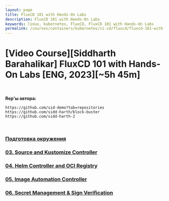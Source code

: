 ```yaml
---
layout: page
title: FluxCD 101 with Hands-On Labs
description: FluxCD 101 with Hands-On Labs
keywords: linux, kubernetes, FluxCD, FluxCD 101 with Hands-On Labs
permalink: /courses/containers/kubernetes/ci-cd/fluxcd/fluxcd-101-with-hands-on-labs/
---
```


# [Video Course][Siddharth Barahalikar] FluxCD 101 with Hands-On Labs [ENG, 2023][~5h 45m]

<br/>

**Rep'ы автора:**

```
https://github.com/sid-demo?tab=repositories
https://github.com/sidd-harth/block-buster
https://github.com/sidd-harth-2
```

<br/>

### [Подготовка окружения](/courses/containers/kubernetes/ci-cd/fluxcd/fluxcd-101-with-hands-on-labs/setup/)

### [03. Source and Kustomize Controller](/courses/containers/kubernetes/ci-cd/fluxcd/fluxcd-101-with-hands-on-labs/source-and-kustomize-controller/)

### [04. Helm Controller and OCI Registry](/courses/containers/kubernetes/ci-cd/fluxcd/fluxcd-101-with-hands-on-labs/helm-controller-and-oci-registry/)

### [05. Image Automation Controller](/courses/containers/kubernetes/ci-cd/fluxcd/fluxcd-101-with-hands-on-labs/image-automation-controller/)

### [06. Secret Management & Sign Verification](/courses/containers/kubernetes/ci-cd/fluxcd/fluxcd-101-with-hands-on-labs/secret-management-and-sign-verification/)
